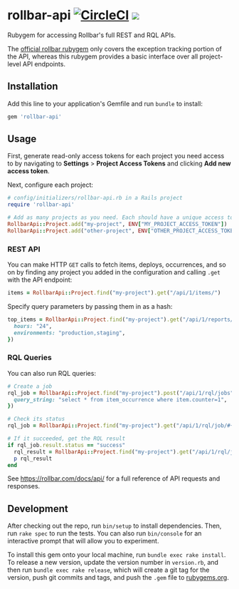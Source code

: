 # rollbar-api [![CircleCI](https://circleci.com/gh/wealthsimple/rollbar-api.svg?style=svg)](https://circleci.com/gh/wealthsimple/rollbar-api) [![](https://img.shields.io/gem/v/rollbar-api.svg)](https://rubygems.org/gems/rollbar-api)

Rubygem for accessing Rollbar's full REST and RQL APIs. 

The [official rollbar rubygem](https://github.com/rollbar/rollbar-gem) only covers the exception tracking portion of the API, whereas this rubygem provides a basic interface over all project-level API endpoints.

## Installation

Add this line to your application's Gemfile and run `bundle` to install:

```ruby
gem 'rollbar-api'
```

## Usage

First, generate read-only access tokens for each project you need access to by navigating to **Settings** > **Project Access Tokens** and clicking **Add new access token**.

Next, configure each project:

```ruby
# config/initializers/rollbar-api.rb in a Rails project
require 'rollbar-api'

# Add as many projects as you need. Each should have a unique access token.
RollbarApi::Project.add("my-project", ENV["MY_PROJECT_ACCESS_TOKEN"])
RollbarApi::Project.add("other-project", ENV["OTHER_PROJECT_ACCESS_TOKEN"])
```

### REST API

You can make HTTP `GET` calls to fetch items, deploys, occurrences, and so on by finding any project you added in the configuration and calling `.get` with the API endpoint:

```ruby
items = RollbarApi::Project.find("my-project").get("/api/1/items/")
```

Specify query parameters by passing them in as a hash:

```ruby
top_items = RollbarApi::Project.find("my-project").get("/api/1/reports/top_active_items", {
  hours: "24",
  environments: "production,staging",
})
```

### RQL Queries

You can also run RQL queries:

```ruby
# Create a job
rql_job = RollbarApi::Project.find("my-project").post("/api/1/rql/jobs", {
  query_string: "select * from item_occurrence where item.counter=1",
})

# Check its status
rql_job = RollbarApi::Project.find("my-project").get("/api/1/rql/job/#{rql_job.result.id}")

# If it succeeded, get the RQL result
if rql_job.result.status == "success"
  rql_result = RollbarApi::Project.find("my-project").get("/api/1/rql/job/#{rql_job.result.id}/result")
  p rql_result
end
```

See https://rollbar.com/docs/api/ for a full reference of API requests and responses.

## Development

After checking out the repo, run `bin/setup` to install dependencies. Then, run `rake spec` to run the tests. You can also run `bin/console` for an interactive prompt that will allow you to experiment.

To install this gem onto your local machine, run `bundle exec rake install`. To release a new version, update the version number in `version.rb`, and then run `bundle exec rake release`, which will create a git tag for the version, push git commits and tags, and push the `.gem` file to [rubygems.org](https://rubygems.org).
